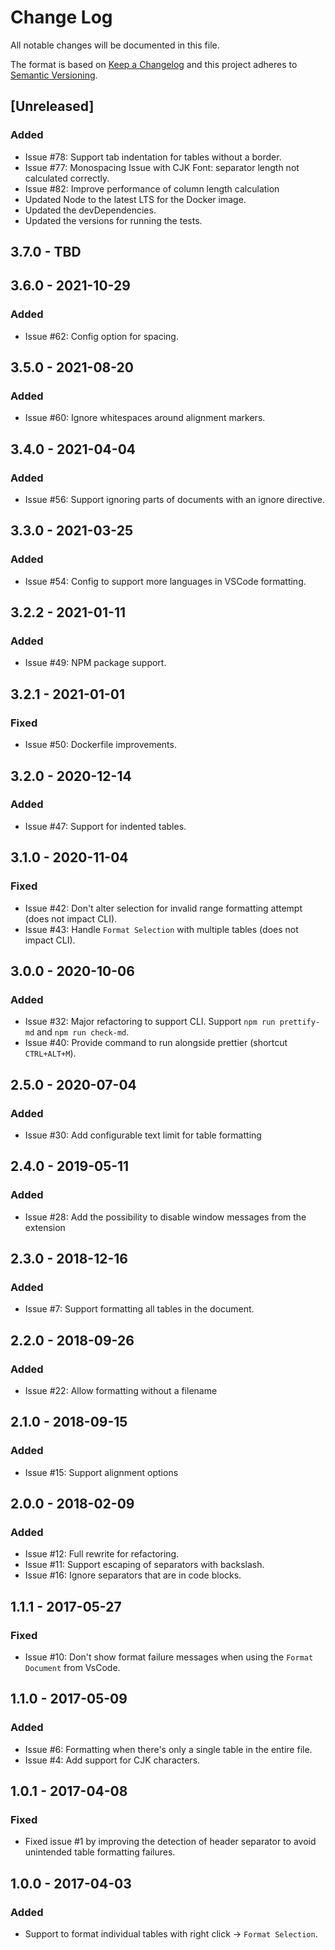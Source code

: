 # Change Log

All notable changes will be documented in this file.

The format is based on [Keep a Changelog](http://keepachangelog.com/) and this project adheres to [Semantic Versioning](http://semver.org/).

## [Unreleased]
### Added
- Issue #78: Support tab indentation for tables without a border.
- Issue #77: Monospacing Issue with CJK Font: separator length not calculated correctly.
- Issue #82: Improve performance of column length calculation
- Updated Node to the latest LTS for the Docker image.
- Updated the devDependencies.
- Updated the versions for running the tests.

## 3.7.0 - TBD

## 3.6.0 - 2021-10-29
### Added
- Issue #62: Config option for spacing.

## 3.5.0 - 2021-08-20
### Added
- Issue #60: Ignore whitespaces around alignment markers.

## 3.4.0 - 2021-04-04
### Added
- Issue #56: Support ignoring parts of documents with an ignore directive.

## 3.3.0 - 2021-03-25
### Added
- Issue #54: Config to support more languages in VSCode formatting.

## 3.2.2 - 2021-01-11
### Added
- Issue #49: NPM package support.

## 3.2.1 - 2021-01-01
### Fixed
- Issue #50: Dockerfile improvements.

## 3.2.0 - 2020-12-14
### Added
- Issue #47: Support for indented tables.

## 3.1.0 - 2020-11-04
### Fixed
- Issue #42: Don't alter selection for invalid range formatting attempt (does not impact CLI).
- Issue #43: Handle `Format Selection` with multiple tables (does not impact CLI).

## 3.0.0 - 2020-10-06
### Added
- Issue #32: Major refactoring to support CLI. Support `npm run prettify-md` and `npm run check-md`.
- Issue #40: Provide command to run alongside prettier (shortcut `CTRL+ALT+M`).

## 2.5.0 - 2020-07-04
### Added
- Issue #30: Add configurable text limit for table formatting

## 2.4.0 - 2019-05-11
### Added
- Issue #28: Add the possibility to disable window messages from the extension

## 2.3.0 - 2018-12-16
### Added
- Issue #7: Support formatting all tables in the document.

## 2.2.0 - 2018-09-26
### Added
- Issue #22: Allow formatting without a filename

## 2.1.0 - 2018-09-15
### Added
- Issue #15: Support alignment options

## 2.0.0 - 2018-02-09
### Added
- Issue #12: Full rewrite for refactoring.
- Issue #11: Support escaping of separators with backslash.
- Issue #16: Ignore separators that are in code blocks.

## 1.1.1 - 2017-05-27
### Fixed
- Issue #10: Don't show format failure messages when using the `Format Document` from VsCode.

## 1.1.0 - 2017-05-09
### Added
- Issue #6: Formatting when there's only a single table in the entire file.
- Issue #4: Add support for CJK characters.

## 1.0.1 - 2017-04-08
### Fixed
- Fixed issue #1 by improving the detection of header separator to avoid unintended table formatting failures.

## 1.0.0 - 2017-04-03
### Added
- Support to format individual tables with right click -> `Format Selection`.
